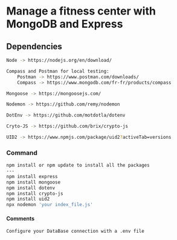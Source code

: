 # Manage a fitness center with MongoDB and Express

## Dependencies
````bash
Node -> https://nodejs.org/en/download/

Compass and Postman for local testing:
    Postman -> https://www.postman.com/downloads/
    Compass -> https://www.mongodb.com/fr-fr/products/compass

Mongoose -> https://mongoosejs.com/

Nodemon -> https://github.com/remy/nodemon

DotEnv -> https://github.com/motdotla/dotenv

Cryto-JS -> https://github.com/brix/crypto-js

UID2 -> https://www.npmjs.com/package/uid2?activeTab=versions
````

### Command
````bash
npm install or npm update to install all the packages
---
npm install express
npm install mongoose
npm install dotenv
npm install crypto-js
npm install uid2
npx nodemon 'your index_file.js'
````

#### Comments
````bash
Configure your DataBase connection with a .env file
````


